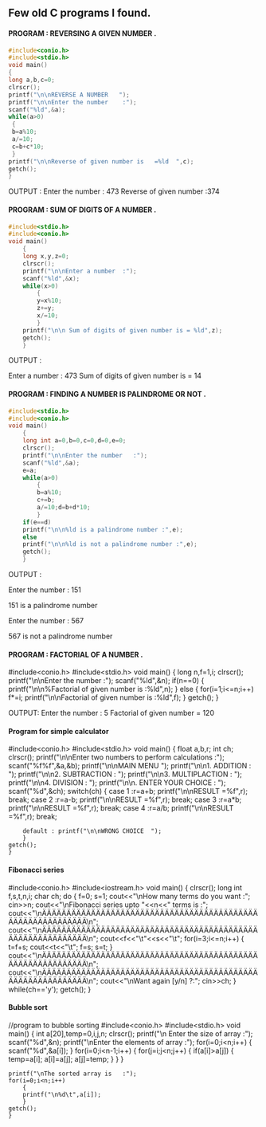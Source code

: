 ## Few old C programs I found.

#### PROGRAM  : REVERSING A GIVEN NUMBER  .
```c
#include<conio.h>
#include<stdio.h>
void main()
{
long a,b,c=0;
clrscr();
printf("\n\nREVERSE A NUMBER   ");
printf("\n\nEnter the number    :");
scanf("%ld",&a);
while(a>0)
 {
 b=a%10;
 a/=10;
 c=b+c*10;
 }
printf("\n\nReverse of given number is   =%ld  ",c);
getch();
}
```
OUTPUT :
Enter the number   : 473
Reverse of given number   :374


#### PROGRAM  : SUM OF DIGITS OF A NUMBER  .

```c
#include<stdio.h>
#include<conio.h>
void main()
	{
	long x,y,z=0;
	clrscr();
	printf("\n\nEnter a number  :");
	scanf("%ld",&x);
	while(x>0)
		{
		y=x%10;
		z+=y;
		x/=10;
		}
	printf("\n\n Sum of digits of given number is = %ld",z);
	getch();
	}
```
OUTPUT :

Enter a number     : 473
Sum of digits of given number is = 14

#### PROGRAM  : FINDING A NUMBER IS   PALINDROME OR NOT                 .                 

```c
#include<stdio.h>
#include<conio.h>
void main()
	{
	long int a=0,b=0,c=0,d=0,e=0;
	clrscr();
	printf("\n\nEnter the number   :");
	scanf("%ld",&a);
	e=a;
	while(a>0)
		{
		b=a%10;
		c+=b;
		a/=10;d=b+d*10;
		}
	if(e==d)
	printf("\n\n%ld is a palindrome number :",e);
	else
	printf("\n\n%ld is not a palindrome number :",e);
	getch();
	}
```
OUTPUT :

Enter the number     : 151

 151 is a palindrome number

Enter the number     :  567

567 is  not a palindrome number

####    PROGRAM  : FACTORIAL OF A NUMBER          .

#include<conio.h>
#include<stdio.h>
void main()
	{
	long n,f=1,i;
	clrscr();
	printf("\n\nEnter the number  :");
	scanf("%ld",&n);
	if(n==0)
		{
		printf("\n\n%Factorial of given number is  :%ld",n);
		}
	else
		{
		for(i=1;i<=n;i++)
		f*=i;
		printf("\n\nFactorial of given number is  :%ld",f);
		}
	getch();
	}

OUTPUT:
Enter the number   : 5
Factorial of given number  = 120

#### Program for simple calculator
#include<conio.h>
#include<stdio.h>
void main()
	{
	float a,b,r;
	int ch;
	clrscr();
	printf("\n\nEnter two numbers to perform calculations   :");
	scanf("%f%f",&a,&b);
	printf("\n\nMAIN MENU  ");
	printf("\n\n1. ADDITION        :  ");
	printf("\n\n2. SUBTRACTION     :  ");
	printf("\n\n3. MULTIPLACTION   :  ");
	printf("\n\n4. DIVISION        :  ");
	printf("\n\n. ENTER YOUR CHOICE       :  ");
	scanf("%d",&ch);
	switch(ch)
		{
		case 1 :r=a+b;
			printf("\n\nRESULT  =%f",r);
			break;
		case 2 :r=a-b;
			printf("\n\nRESULT  =%f",r);
			break;
		case 3 :r=a*b;
			printf("\n\nRESULT  =%f",r);
			break;
		case 4 :r=a/b;
			printf("\n\nRESULT  =%f",r);
			break;

		default : printf("\n\nWRONG CHOICE  ");
		}
	getch();
	}

#### Fibonacci series
#include<conio.h>
#include<iostream.h>
void main()
	{
	clrscr();
	long int f,s,t,n,i;
	char ch;
	do
	{
	f=0;
	s=1;
	cout<<"\nHow many terms do you want :";
	cin>>n;
	cout<<"\nFibonacci series upto "<<n<<" terms is  :";
	cout<<"\nÄÄÄÄÄÄÄÄÄÄÄÄÄÄÄÄÄÄÄÄÄÄÄÄÄÄÄÄÄÄÄÄÄÄÄÄÄÄÄÄÄÄÄÄÄÄÄÄÄÄÄÄÄÄÄÄÄÄÄÄ\n";
	cout<<"\nÄÄÄÄÄÄÄÄÄÄÄÄÄÄÄÄÄÄÄÄÄÄÄÄÄÄÄÄÄÄÄÄÄÄÄÄÄÄÄÄÄÄÄÄÄÄÄÄÄÄÄÄÄÄÄÄÄÄÄÄ\n";
	cout<<f<<"\t"<<s<<"\t";
	for(i=3;i<=n;i++)
		{
		t=f+s;
		cout<<t<<"\t";
		f=s;
		s=t;
		}
	cout<<"\nÄÄÄÄÄÄÄÄÄÄÄÄÄÄÄÄÄÄÄÄÄÄÄÄÄÄÄÄÄÄÄÄÄÄÄÄÄÄÄÄÄÄÄÄÄÄÄÄÄÄÄÄÄÄÄÄÄÄÄÄ\n";
	cout<<"\nÄÄÄÄÄÄÄÄÄÄÄÄÄÄÄÄÄÄÄÄÄÄÄÄÄÄÄÄÄÄÄÄÄÄÄÄÄÄÄÄÄÄÄÄÄÄÄÄÄÄÄÄÄÄÄÄÄÄÄÄ\n";
	cout<<"\nWant again [y/n]  ?:";
	cin>>ch;
	}
	while(ch=='y');
	getch();
	}

#### Bubble sort
//program to bubble sorting
#include<conio.h>
#include<stdio.h>
void main()
	{
	int a[20],temp=0,i,j,n;
	clrscr();
	printf("\n Enter the size of array   :");
	scanf("%d",&n);
	printf("\nEnter the elements of array  :");
	for(i=0;i<n;i++)
		{
		scanf("%d",&a[i]);
		}
		for(i=0;i<n-1;i++)
			{
			for(j=i;j<n;j++)
				{
				if(a[i]>a[j])
					{
					temp=a[i];
					a[i]=a[j];
					a[j]=temp;
					}
				}
			}

	printf("\nThe sorted array is   :");
	for(i=0;i<n;i++)
		{
		printf("\n%d\t",a[i]);
		}
	getch();
	}
